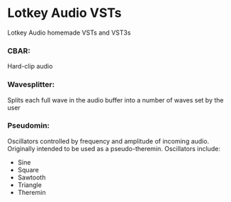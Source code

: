 # Lotkey Audio VSTs
Lotkey Audio homemade VSTs and VST3s

### CBAR:
Hard-clip audio

### Wavesplitter:
Splits each full wave in the audio buffer into a number of waves set by the user

### Pseudomin:  
Oscillators controlled by frequency and amplitude of incoming audio. Originally intended to be used as a pseudo-theremin. Oscillators include:
- Sine
- Square
- Sawtooth
- Triangle
- Theremin
